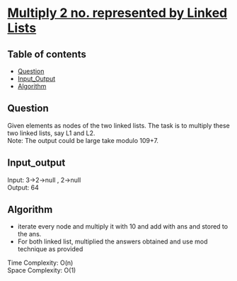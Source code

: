 # [Multiply 2 no. represented by Linked Lists](https://practice.geeksforgeeks.org/problems/multiply-two-linked-lists/1)

## Table of contents

- [Question](#question)
- [Input_Output](#input_output)
- [Algorithm](#algorithm)

## Question
Given elements as nodes of the two linked lists. The task is to multiply these two linked lists, say L1 and L2. </br>
Note: The output could be large take modulo 109+7.

## Input_output
Input: 3->2->null , 2->null</br>
Output: 64

## Algorithm
- iterate every node and multiply it with 10 and add with ans and stored to the ans.
- For both linked list, multiplied the answers obtained and use mod technique as provided

Time Complexity: O(n) </br>
Space Complexity: O(1)